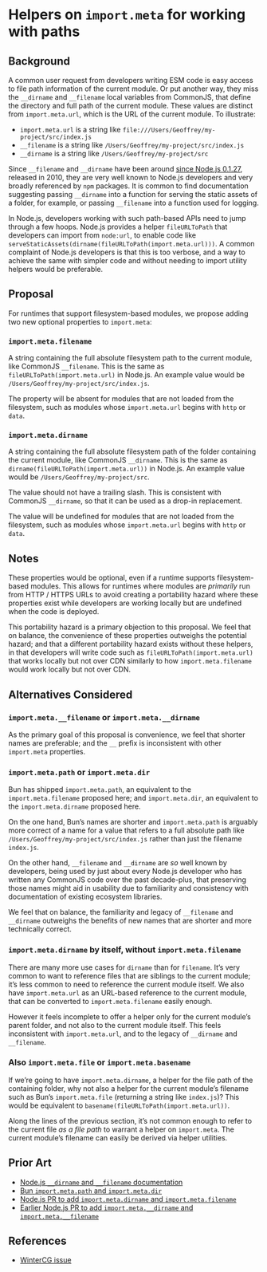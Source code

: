 # Helpers on `import.meta` for working with paths

## Background

A common user request from developers writing ESM code is easy access to file path information of the current module. Or put another way, they miss the `__dirname` and `__filename` local variables from CommonJS, that define the directory and full path of the current module. These values are distinct from `import.meta.url`, which is the URL of the current module. To illustrate:

- `import.meta.url` is a string like `file:///Users/Geoffrey/my-project/src/index.js`
- `__filename` is a string like `/Users/Geoffrey/my-project/src/index.js`
- `__dirname` is a string like `/Users/Geoffrey/my-project/src`

Since `__filename` and `__dirname` have been around [since Node.js 0.1.27](https://nodejs.org/api/modules.html#__dirname), released in 2010, they are very well known to Node.js developers and very broadly referenced by `npm` packages. It is common to find documentation suggesting passing `__dirname` into a function for serving the static assets of a folder, for example, or passing `__filename` into a function used for logging.

In Node.js, developers working with such path-based APIs need to jump through a few hoops. Node.js provides a helper `fileURLToPath` that developers can import from `node:url`, to enable code like `serveStaticAssets(dirname(fileURLToPath(import.meta.url)))`. A common complaint of Node.js developers is that this is too verbose, and a way to achieve the same with simpler code and without needing to import utility helpers would be preferable.

## Proposal

For runtimes that support filesystem-based modules, we propose adding two new optional properties to `import.meta`:

### `import.meta.filename`

A string containing the full absolute filesystem path to the current module, like CommonJS `__filename`. This is the same as `fileURLToPath(import.meta.url)` in Node.js. An example value would be `/Users/Geoffrey/my-project/src/index.js`.

The property will be absent for modules that are not loaded from the filesystem, such as modules whose `import.meta.url` begins with `http` or `data`.

### `import.meta.dirname`

A string containing the full absolute filesystem path of the folder containing the current module, like CommonJS `__dirname`. This is the same as `dirname(fileURLToPath(import.meta.url))` in Node.js. An example value would be `/Users/Geoffrey/my-project/src`.

The value should not have a trailing slash. This is consistent with CommonJS `__dirname`, so that it can be used as a drop-in replacement.

The value will be undefined for modules that are not loaded from the filesystem, such as modules whose `import.meta.url` begins with `http` or `data`.

## Notes

These properties would be optional, even if a runtime supports filesystem-based modules. This allows for runtimes where modules are _primarily_ run from HTTP / HTTPS URLs to avoid creating a portability hazard where these properties exist while developers are working locally but are undefined when the code is deployed.

This portability hazard is a primary objection to this proposal. We feel that on balance, the convenience of these properties outweighs the potential hazard; and that a different portability hazard exists without these helpers, in that developers will write code such as `fileURLToPath(import.meta.url)` that works locally but not over CDN similarly to how `import.meta.filename` would work locally but not over CDN.

## Alternatives Considered

### `import.meta.__filename` or `import.meta.__dirname`

As the primary goal of this proposal is convenience, we feel that shorter names are preferable; and the `__` prefix is inconsistent with other `import.meta` properties.

### `import.meta.path` or `import.meta.dir`

Bun has shipped `import.meta.path`, an equivalent to the `import.meta.filename` proposed here; and `import.meta.dir`, an equivalent to the `import.meta.dirname` proposed here.

On the one hand, Bun’s names are shorter and `import.meta.path` is arguably more correct of a name for a value that refers to a full absolute path like `/Users/Geoffrey/my-project/src/index.js` rather than just the filename `index.js`.

On the other hand, `__filename` and `__dirname` are _so_ well known by developers, being used by just about every Node.js developer who has written any CommonJS code over the past decade-plus, that preserving those names might aid in usability due to familiarity and consistency with documentation of existing ecosystem libraries.

We feel that on balance, the familiarity and legacy of `__filename` and `__dirname` outweighs the benefits of new names that are shorter and more technically correct.

### `import.meta.dirname` by itself, without `import.meta.filename`

There are many more use cases for `dirname` than for `filename`. It’s very common to want to reference files that are siblings to the current module; it’s less common to need to reference the current module itself. We also have `import.meta.url` as an URL-based reference to the current module, that can be converted to `import.meta.filename` easily enough.

However it feels incomplete to offer a helper only for the current module’s parent folder, and not also to the current module itself. This feels inconsistent with `import.meta.url`, and to the legacy of `__dirname` and `__filename`.

### Also `import.meta.file` or `import.meta.basename`

If we’re going to have `import.meta.dirname`, a helper for the file path of the containing folder, why not also a helper for the current module’s filename such as Bun’s `import.meta.file` (returning a string like `index.js`)? This would be equivalent to `basename(fileURLToPath(import.meta.url))`.

Along the lines of the previous section, it’s not common enough to refer to the current file _as a file path_ to warrant a helper on `import.meta`. The current module’s filename can easily be derived via helper utilities.

## Prior Art

- [Node.js `__dirname` and `__filename` documentation](https://nodejs.org/api/modules.html#__dirname)
- [Bun `import.meta.path` and `import.meta.dir`](https://bun.sh/docs/api/import-meta)
- [Node.js PR to add `import.meta.dirname` and `import.meta.filename`](https://github.com/nodejs/node/pull/48740)
- [Earlier Node.js PR to add `import.meta.__dirname` and `import.meta.__filename`](https://github.com/nodejs/node/pull/39147)

## References

- [WinterCG issue](https://github.com/wintercg/proposal-common-minimum-api/issues/50)
